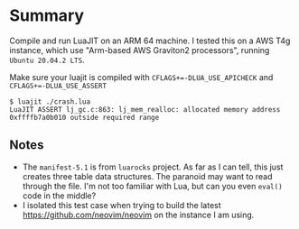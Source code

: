 # Summary
Compile and run LuaJIT on an ARM 64 machine. I tested this on a AWS T4g instance, which use "Arm-based AWS Graviton2 processors", running `Ubuntu 20.04.2 LTS`.

Make sure your luajit is compiled with `CFLAGS+=-DLUA_USE_APICHECK` and
`CFLAGS+=-DLUA_USE_ASSERT`

```
$ luajit ./crash.lua
LuaJIT ASSERT lj_gc.c:863: lj_mem_realloc: allocated memory address 0xffffb7a0b010 outside required range
```

## Notes
* The `manifest-5.1` is from `luarocks` project. As far as I can tell, this just creates three table data structures. The paranoid may want to read through the file. I'm not too familiar with Lua, but can you even `eval()` code in the middle?
* I isolated this test case when trying to build the latest https://github.com/neovim/neovim on the instance I am using.
